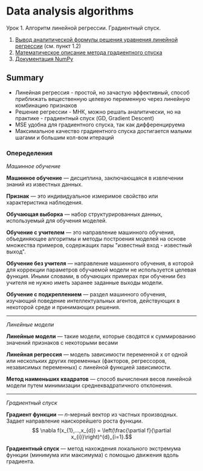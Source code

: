 # Data analysis algorithms
Урок 1. Алгоритм линейной регрессии. Градиентный спуск.


1. [Вывод аналитической формулы решения уравнения линейной регрессии](https://habr.com/ru/company/ods/blog/323890/#metod-naimenshih-kvadratov) (см. пункт 1.2)
2. [Математическое описание метода градиентного спуска](http://www.machinelearning.ru/wiki/index.php?title=%D0%9C%D0%B5%D1%82%D0%BE%D0%B4_%D0%B3%D1%80%D0%B0%D0%B4%D0%B8%D0%B5%D0%BD%D1%82%D0%BD%D0%BE%D0%B3%D0%BE_%D1%81%D0%BF%D1%83%D1%81%D0%BA%D0%B0)
3. [Документация NumPy](https://docs.scipy.org/doc/numpy-1.16.0/reference/routines.html)

## Summary

* Линейная регрессия - простой, но зачастую эффективный, способ приближать вещественную целевую переменную через линейную комбинацию признаков
* Решение регрессии - МНК, можно решать аналитически, но на практике - градиентный спуск (GD, Gradient Descent)
* MSE удобна для градиентного спуска, так как дифференцируема
* Максимальное качество градиентного спуска достигается малыми шагами и большим кол-вом итераций

### Опеределения
*Машинное обучение*

**Машинное обучение** — дисциплина, заключающаяся в извлечении знаний из известных данных.

**Признак** — это индивидуальное измеримое свойство или характеристика наблюдения.

**Обучающая выборка** — набор структурированных данных, используемый для обучения моделей.

**Обучение с учителем** — это направление машинного обучения, объединяющее алгоритмы и методы построения моделей на основе множества примеров, содержащих пары "известный вход - известный выход".

**Обучение без учителя** — направление машинного обучения, в которой для коррекции параметров обучаемой модели не используется целевая функция. Иными словами, в обучающих примерах при обучении без учителя не нужно иметь заранее заданные выходы модели.

**Обучение с подкреплением** — раздел машинного обучения, изучающий поведение интеллектуальных агентов, действующих в некоторой среде и принимающих решения.
___________

_Линейные модели_

**Линейные модели** — такие модели, которые сводятся к суммированию значений признаков с некоторыми весами

**Линейная регрессия** — модель зависимости переменной x от одной или нескольких других переменных (факторов, регрессоров, независимых переменных) с линейной функцией зависимости.

**Метод наименьших квадратов** — способ вычисления весов линейной модели путем минимизации среднеквадратичного отклонения.
___________

_Градиентный спуск_

**Градиент функции** — $n$-мерный вектор из частных производных. Задает направление наискорейшего роста функции. $$ \nabla f(x_{1},...,x_{d}) = \left(\frac{\partial f}{\partial x_{i}}\right)^{d}_{i=1}.$$

**Градиентный спуск** — метод нахождения локального экстремума функции (минимума или максимума) с помощью движения вдоль градиента.
